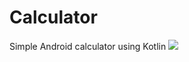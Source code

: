 # Calculator
Simple Android  calculator using Kotlin 
![](https://drive.google.com/file/d/186aw3C1m29GoqC2eiFEM-ee5krfU7Dsm/view)
